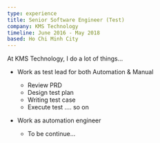 ```yaml
---
type: experience
title: Senior Software Engineer (Test)
company: KMS Technology
timeline: June 2016 - May 2018
based: Ho Chi Minh City
---
```


At KMS Technology, I do a lot of things...

- Work as test lead for both Automation & Manual
  - Review PRD
  - Design test plan
  - Writing test case
  - Execute test
    .... so on

- Work as automation engineer
  - To be continue...